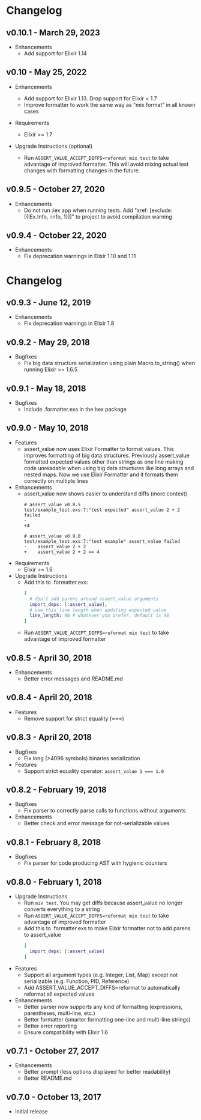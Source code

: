 # Changelog
## v0.10.1 - March 29, 2023

 * Enhancements
   * Add support for Elixir 1.14

## v0.10 - May 25, 2022

 * Enhancements
   * Add support for Elixir 1.13. Drop support for Elixir < 1.7
   * Improve formatter to work the same way as "mix format"
     in all known cases

 * Requirements
   * Elixir >= 1.7

 * Upgrade Instructions (optional)
   * Run `ASSERT_VALUE_ACCEPT_DIFFS=reformat mix test` to take advantage of
     improved formatter. This will avoid mixing actual test changes with
     formatting changes in the future.

## v0.9.5 - October 27, 2020

 * Enhancements
   * Do not run :iex app when running tests.
     Add "xref: [exclude: [{IEx.Info, :info, 1}]]" to project
     to avoid compilation warning

## v0.9.4 - October 22, 2020

 * Enhancements
   * Fix deprecation warnings in Elixir 1.10 and 1.11

# Changelog
## v0.9.3 - June 12, 2019

 * Enhancements
   * Fix deprecation warnings in Elixir 1.8

## v0.9.2 - May 29, 2018

 * Bugfixes
   * Fix big data structure serialization using plain Macro.to_string()
     when running Elixir >= 1.6.5

## v0.9.1 - May 18, 2018

 * Bugfixes
   * Include .formatter.exs in the hex package

## v0.9.0 - May 10, 2018

 * Features
   * assert_value now uses Elixir Formatter to format values. This improves
     formatting of big data structures. Previously assert_value formatted
     expected values other than strings as one line making code unreadable
     when using big data structures like long arrays and nested maps. Now
     we use Elixir Formatter and it formats them correctly on multiple lines
 * Enhancements
   * assert_value now shows easier to understand diffs (more context)
     ```
     # assert_value v0.8.5
     test/example_test.exs:7:"test expected" assert_value 2 + 2 failed
     -
     +4

     # assert_value v0.9.0
     test/example_test.exs:7:"test example" assert_value failed
     -    assert_value 2 + 2
     +    assert_value 2 + 2 == 4
     ```
 * Requirements
   * Elixir >= 1.6
 * Upgrade Instructions
   * Add this to .formatter.exs:
     ```elixir
     [
       # don't add parens around assert_value arguments
       import_deps: [:assert_value],
       # use this line length when updating expected value
       line_length: 98 # whatever you prefer, default is 98
     ]
     ```
   * Run `ASSERT_VALUE_ACCEPT_DIFFS=reformat mix test` to take advantage of
     improved formatter

## v0.8.5 - April 30, 2018

 * Enhancements
   * Better error messages and README.md

## v0.8.4 - April 20, 2018

 * Features
   * Remove support for strict equality (===)

## v0.8.3 - April 20, 2018

 * Bugfixes
   * Fix long (>4096 symbols) binaries serialization
 * Features
   * Support strict equality operator: `assert_value 1 === 1.0`

## v0.8.2 - February 19, 2018

 * Bugfixes
   * Fix parser to correctly parse calls to functions without arguments
 * Enhancements
   * Better check and error message for not-serializable values

## v0.8.1 - February 8, 2018

 * Bugfixes
   * Fix parser for code producing AST with hygienic counters

## v0.8.0 - February 1, 2018

 * Upgrade Instructions
   * Run `mix test`. You may get diffs because assert_value no longer converts
     everything to a string
   * Run `ASSERT_VALUE_ACCEPT_DIFFS=reformat mix test` to take advantage of
     improved formatter
   * Add this to .formatter.exs to make Elixir formatter not to add parens to
     assert_value
     ```elixir
     [
       import_deps: [:assert_value]
     ]
     ```
 * Features
   * Support all argument types (e.g. Integer, List, Map) except not
     serializable (e.g. Function, PID, Reference)
   * Add ASSERT_VALUE_ACCEPT_DIFFS=reformat to automatically reformat all
     expected values
 * Enhancements
   * Better parser now supports any kind of formatting (expressions,
     parentheses, multi-line, etc.)
   * Better formatter (smarter formatting one-line and multi-line strings)
   * Better error reporting
   * Ensure compatibility with Elixir 1.6

## v0.7.1 - October 27, 2017

 * Enhancements
   * Better prompt (less options displayed for better readability)
   * Better README.md

## v0.7.0 - October 13, 2017

 * Initial release
